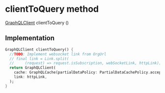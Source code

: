 


# clientToQuery method








[GraphQLClient](https://pub.dev/documentation/graphql/5.2.0-beta.4/graphql/GraphQLClient-class.html) clientToQuery
()








## Implementation

```dart
GraphQLClient clientToQuery() {
  //TODO: Implement websocket link from OrgUrl
  // final link = Link.split(
  //     (request) => request.isSubscription, webSocketLink, httpLink);
  return GraphQLClient(
    cache: GraphQLCache(partialDataPolicy: PartialDataCachePolicy.accept),
    link: httpLink,
  );
}
```







